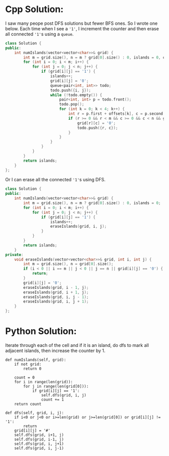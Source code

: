 # Cpp Solution:
I saw many peope post DFS solutions but fewer BFS ones. So I wrote one below. Each time when I see a `'1'`, I increment the counter and then erase all connected `'1'`s using a `queue`.

```cpp
class Solution {
public:
    int numIslands(vector<vector<char>>& grid) {
        int m = grid.size(), n = m ? grid[0].size() : 0, islands = 0, offsets[] = {0, 1, 0, -1, 0};
        for (int i = 0; i < m; i++) {
            for (int j = 0; j < n; j++) {
                if (grid[i][j] == '1') {
                    islands++;
                    grid[i][j] = '0';
                    queue<pair<int, int>> todo;
                    todo.push({i, j});
                    while (!todo.empty()) {
                        pair<int, int> p = todo.front();
                        todo.pop();
                        for (int k = 0; k < 4; k++) {
                            int r = p.first + offsets[k], c = p.second + offsets[k + 1];
                            if (r >= 0 && r < m && c >= 0 && c < n && grid[r][c] == '1') {
                                grid[r][c] = '0';
                                todo.push({r, c});
                            }
                        }
                    }
                }
            }
        }
        return islands;
    }
};
```

Or I can erase all the connected `'1'`s using DFS.

```cpp
class Solution {
public:
    int numIslands(vector<vector<char>>& grid) {
        int m = grid.size(), n = m ? grid[0].size() : 0, islands = 0;
        for (int i = 0; i < m; i++) {
            for (int j = 0; j < n; j++) {
                if (grid[i][j] == '1') {
                    islands++;
                    eraseIslands(grid, i, j);
                }
            }
        }
        return islands;
    }
private:
    void eraseIslands(vector<vector<char>>& grid, int i, int j) {
        int m = grid.size(), n = grid[0].size();
        if (i < 0 || i == m || j < 0 || j == n || grid[i][j] == '0') {
            return;
        }
        grid[i][j] = '0';
        eraseIslands(grid, i - 1, j);
        eraseIslands(grid, i + 1, j);
        eraseIslands(grid, i, j - 1);
        eraseIslands(grid, i, j + 1);
    }
};
```


# Python Solution:
Iterate through each of the cell and if it is an island, do dfs to mark all adjacent islands, then increase the counter by 1.

    def numIslands(self, grid):
        if not grid:
            return 0
            
        count = 0
        for i in range(len(grid)):
            for j in range(len(grid[0])):
                if grid[i][j] == '1':
                    self.dfs(grid, i, j)
                    count += 1
        return count
    
    def dfs(self, grid, i, j):
        if i<0 or j<0 or i>=len(grid) or j>=len(grid[0]) or grid[i][j] != '1':
            return
        grid[i][j] = '#'
        self.dfs(grid, i+1, j)
        self.dfs(grid, i-1, j)
        self.dfs(grid, i, j+1)
        self.dfs(grid, i, j-1)